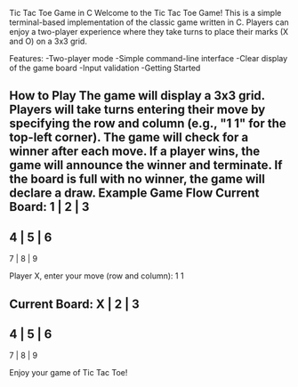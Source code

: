 Tic Tac Toe Game in C
Welcome to the Tic Tac Toe Game! This is a simple terminal-based implementation of the classic game written in C. Players can enjoy a two-player experience where they take turns to place their marks (X and O) on a 3x3 grid.

Features:
 -Two-player mode
 -Simple command-line interface
 -Clear display of the game board
 -Input validation
 -Getting Started
 
How to Play
The game will display a 3x3 grid.
Players will take turns entering their move by specifying the row and column (e.g., "1 1" for the top-left corner).
The game will check for a winner after each move.
If a player wins, the game will announce the winner and terminate.
If the board is full with no winner, the game will declare a draw.
Example Game Flow
Current Board:
  1 | 2 | 3
-----------
  4 | 5 | 6
-----------
  7 | 8 | 9

Player X, enter your move (row and column):
1 1

Current Board:
 X | 2 | 3
-----------
  4 | 5 | 6
-----------
  7 | 8 | 9

Enjoy your game of Tic Tac Toe!
